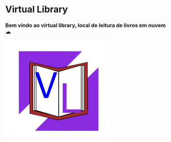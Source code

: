 # Virtual Library
<div>
<h3>Bem vindo ao virtual library, local de leitura de livros em nuvem ☁</h3>
<img src="https://raw.githubusercontent.com/LoopMon/virtual_library/master/views/img/icone-grande.png">
</div>
